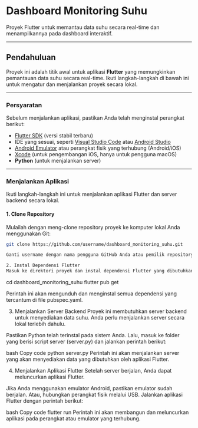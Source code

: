# Dashboard Monitoring Suhu

Proyek Flutter untuk memantau data suhu secara real-time dan menampilkannya pada dashboard interaktif.

---

## Pendahuluan

Proyek ini adalah titik awal untuk aplikasi **Flutter** yang memungkinkan pemantauan data suhu secara real-time. Ikuti langkah-langkah di bawah ini untuk mengatur dan menjalankan proyek secara lokal.

---

### Persyaratan

Sebelum menjalankan aplikasi, pastikan Anda telah menginstal perangkat berikut:

- [Flutter SDK](https://docs.flutter.dev/get-started/install) (versi stabil terbaru)
- IDE yang sesuai, seperti [Visual Studio Code](https://code.visualstudio.com/) atau [Android Studio](https://developer.android.com/studio)
- [Android Emulator](https://developer.android.com/studio/run/emulator) atau perangkat fisik yang terhubung (Android/iOS)
- [Xcode](https://developer.apple.com/xcode/) (untuk pengembangan iOS, hanya untuk pengguna macOS)
- **Python** (untuk menjalankan server)

---

### Menjalankan Aplikasi

Ikuti langkah-langkah ini untuk menjalankan aplikasi Flutter dan server backend secara lokal.

#### 1. **Clone Repository**

Mulailah dengan meng-clone repository proyek ke komputer lokal Anda menggunakan Git:

```bash
git clone https://github.com/username/dashboard_monitoring_suhu.git 

Ganti username dengan nama pengguna GitHub Anda atau pemilik repository.

2. Instal Dependensi Flutter
Masuk ke direktori proyek dan instal dependensi Flutter yang dibutuhkan:

```
cd dashboard_monitoring_suhu
flutter pub get

Perintah ini akan mengunduh dan menginstal semua dependensi yang tercantum di file pubspec.yaml.

3. Menjalankan Server Backend
Proyek ini membutuhkan server backend untuk menyediakan data suhu. Anda perlu menjalankan server secara lokal terlebih dahulu.

Pastikan Python telah terinstal pada sistem Anda. Lalu, masuk ke folder yang berisi script server (server.py) dan jalankan perintah berikut:

bash
Copy code
python server.py
Perintah ini akan menjalankan server yang akan menyediakan data yang dibutuhkan oleh aplikasi Flutter.

4. Menjalankan Aplikasi Flutter
Setelah server berjalan, Anda dapat meluncurkan aplikasi Flutter.

Jika Anda menggunakan emulator Android, pastikan emulator sudah berjalan.
Atau, hubungkan perangkat fisik melalui USB.
Jalankan aplikasi Flutter dengan perintah berikut:

bash
Copy code
flutter run
Perintah ini akan membangun dan meluncurkan aplikasi pada perangkat atau emulator yang terhubung.
